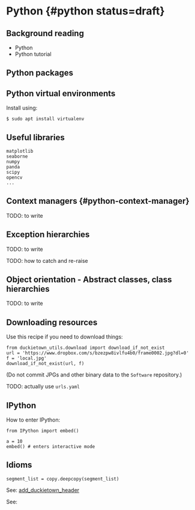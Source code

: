 # Python {#python status=draft}

## Background reading

- Python
- Python tutorial

## Python packages

## Python virtual environments

Install using:

    $ sudo apt install virtualenv

## Useful libraries

    matplotlib
    seaborne
    numpy
    panda
    scipy
    opencv
    ...

## Context managers {#python-context-manager}

TODO: to write

## Exception hierarchies

TODO: to write

TODO: how to catch and re-raise

## Object orientation - Abstract classes, class  hierarchies

TODO: to write

## Downloading resources

Use this recipe if you need to download things:

    from duckietown_utils.download import download_if_not_exist
    url = 'https://www.dropbox.com/s/bzezpw8ivlfu4b0/frame0002.jpg?dl=0'
    f = 'local.jpg'
    download_if_not_exist(url, f)

(Do not commit JPGs and other binary data to the `Software` repository.)

TODO: actually use `urls.yaml`

## IPython

How to enter IPython:

    from IPython import embed()

    a = 10
    embed() # enters interactive mode


## Idioms

    segment_list = copy.deepcopy(segment_list)


See: [add_duckietown_header](python:duckietown_utils.add_duckietown_header)

See: [](python:duckietown_utils.download_if_not_exist)

